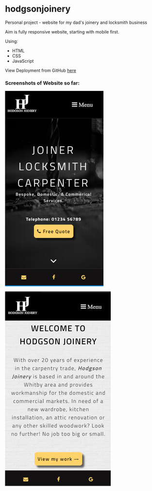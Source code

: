 # hodgsonjoinery

Personal project - website for my dad's joinery and locksmith business

Aim is fully responsive website, starting with mobile first.

Using:

* HTML
* CSS
* JavaScript

View Deployment from GitHub [here](https://foxystoat.github.io/hodgsonjoinery/)

### Screenshots of Website so far:

![Screenshot of website header section for mobile](screenshot-home.png "Screenshot of website header")

![Screenshot of website about section for mobile](screenshot-about-section-mobile.png "Screenshot of website about section for mobile")